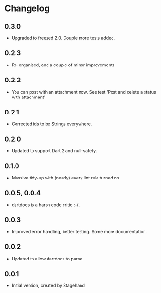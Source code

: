 # Changelog

## 0.3.0

- Upgraded to freezed 2.0. Couple more tests added.

## 0.2.3

- Re-organised, and a couple of minor improvements

## 0.2.2

- You can post with an attachment now. See test 'Post and delete a status with attachment'

## 0.2.1

- Corrected ids to be Strings everywhere. 

## 0.2.0

- Updated to support Dart 2 and null-safety. 

## 0.1.0

- Massive tidy-up with (nearly) every lint rule turned on.

## 0.0.5, 0.0.4

- dartdocs is a harsh code critic :-(.

## 0.0.3

- Improved error handling, better testing. Some more documentation.

## 0.0.2

- Updated to allow dartdocs to parse.

## 0.0.1

- Initial version, created by Stagehand

